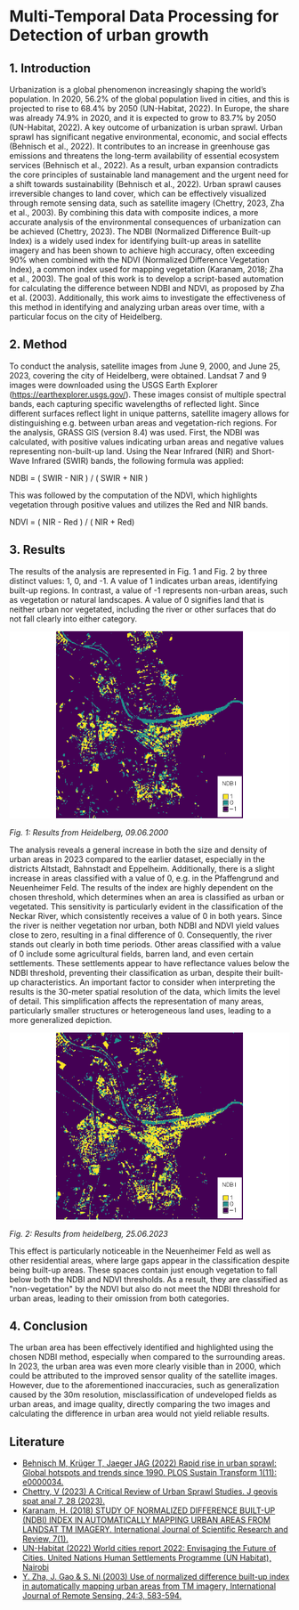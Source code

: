 # Multi-Temporal Data Processing for Detection of urban growth


## 1. Introduction
Urbanization is a global phenomenon increasingly shaping the world’s population. In 2020, 56.2% of the global population lived in cities, and this is projected to rise to 68.4% by 2050 (UN-Habitat, 2022). In Europe, the share was already 74.9% in 2020, and it is expected to grow to 83.7% by 2050 (UN-Habitat, 2022). A key outcome of urbanization is urban sprawl. Urban sprawl has significant negative environmental, economic, and social effects (Behnisch et al., 2022). It contributes to an increase in greenhouse gas emissions and threatens the long-term availability of essential ecosystem services (Behnisch et al., 2022). As a result, urban expansion contradicts the core principles of sustainable land management and the urgent need for a shift towards sustainability (Behnisch et al., 2022). Urban sprawl causes irreversible changes to land cover, which can be effectively visualized through remote sensing data, such as satellite imagery (Chettry, 2023, Zha et al., 2003). By combining this data with composite indices, a more accurate analysis of the environmental consequences of urbanization can be achieved (Chettry, 2023). The NDBI (Normalized Difference Built-up Index) is a widely used index for identifying built-up areas in satellite imagery and has been shown to achieve high accuracy, often exceeding 90% when combined with the NDVI (Normalized Difference Vegetation Index), a common index used for mapping vegetation (Karanam, 2018; Zha et al., 2003).
The goal of this work is to develop a script-based automation for calculating the difference between NDBI and NDVI, as proposed by Zha et al. (2003). Additionally, this work aims to investigate the effectiveness of this method in identifying and analyzing urban areas over time, with a particular focus on the city of Heidelberg.

## 2. Method
To conduct the analysis, satellite images from June 9, 2000, and June 25, 2023, covering the city of Heidelberg, were obtained. Landsat 7 and 9 images were downloaded using the USGS Earth Explorer (https://earthexplorer.usgs.gov/). These images consist of multiple spectral bands, each capturing specific wavelengths of reflected light. Since different surfaces reflect light in unique patterns, satellite imagery allows for distinguishing e.g. between urban areas and vegetation-rich regions.
For the analysis, GRASS GIS (version 8.4) was used. First, the NDBI was calculated, with positive values indicating urban areas and negative values representing non-built-up land. Using the Near Infrared (NIR) and Short-Wave Infrared (SWIR) bands, the following formula was applied:

NDBI = ( SWIR - NIR ) / ( SWIR + NIR )

This was followed by the computation of the NDVI, which highlights vegetation through positive values and utilizes the Red and NIR bands.

NDVI = ( NIR - Red ) / ( NIR + Red)

## 3. Results
The results of the analysis are represented in Fig. 1 and Fig. 2 by three distinct values: 1, 0, and -1. A value of 1 indicates urban areas, identifying built-up regions. In contrast, a value of -1 represents non-urban areas, such as vegetation or natural landscapes. A value of 0 signifies land that is neither urban nor vegetated, including the river or other surfaces that do not fall clearly into either category.

![Fig. 1: Results from Heidelberg 09.06.2000](figures/diff_bi_1_map.png "Fig. 1: Results from Heidelberg, 09.06.2000")

*Fig. 1: Results from Heidelberg, 09.06.2000*

The analysis reveals a general increase in both the size and density of urban areas in 2023 compared to the earlier dataset, especially in the districts Altstadt, Bahnstadt and Eppelheim. Additionally, there is a slight increase in areas classified with a value of 0, e.g. in the Pfaffengrund and Neuenheimer Feld. The results of the index are highly dependent on the chosen threshold, which determines when an area is classified as urban or vegetated. This sensitivity is particularly evident in the classification of the Neckar River, which consistently receives a value of 0 in both years. Since the river is neither vegetation nor urban, both NDBI and NDVI yield values close to zero, resulting in a final difference of 0. Consequently, the river stands out clearly in both time periods. Other areas classified with a value of 0 include some agricultural fields, barren land, and even certain settlements. These settlements appear to have reflectance values below the NDBI threshold, preventing their classification as urban, despite their built-up characteristics.
An important factor to consider when interpreting the results is the 30-meter spatial resolution of the data, which limits the level of detail. This simplification affects the representation of many areas, particularly smaller structures or heterogeneous land uses, leading to a more generalized depiction.

![Fig. 2: Results from Heidelberg, 25.06.2023](figures/diff_bi_2_map.png "Fig. 2: Results from Heidelberg, 25.06.2023")

*Fig. 2: Results from heidelberg, 25.06.2023*

This effect is particularly noticeable in the Neuenheimer Feld as well as other residential areas, where large gaps appear in the classification despite being built-up areas. These spaces contain just enough vegetation to fall below both the NDBI and NDVI thresholds. As a result, they are classified as "non-vegetation" by the NDVI but also do not meet the NDBI threshold for urban areas, leading to their omission from both categories. 

## 4. Conclusion
The urban area has been effectively identified and highlighted using the chosen NDBI method, especially when compared to the surrounding areas. In 2023, the urban area was even more clearly visible than in 2000, which could be attributed to the improved sensor quality of the satellite images. However, due to the aforementioned inaccuracies, such as generalization caused by the 30m resolution, misclassification of undeveloped fields as urban areas, and image quality, directly comparing the two images and calculating the difference in urban area would not yield reliable results.

## Literature
- [Behnisch M, Krüger T, Jaeger JAG (2022) Rapid rise in urban sprawl: Global hotspots and trends since 1990. PLOS Sustain Transform 1(11): e0000034.](http://dx.doi.org/10.1371/journal.pstr.0000034)
- [Chettry, V (2023) A Critical Review of Urban Sprawl Studies. J geovis spat anal 7, 28 (2023).](https://doi.org/10.1007/s41651-023-00158-w)
- [Karanam,  H.  (2018)  STUDY  OF  NORMALIZED DIFFERENCE  BUILT-UP  (NDBI)  INDEX  IN AUTOMATICALLY  MAPPING  URBAN  AREAS  FROM LANDSAT TM  IMAGERY. International Journal of Scientific Research and Review, 7(1).](https://www.researchgate.net/publication/339230287_STUDY_OF_NORMALIZED_DIFFERENCE_BUILT-UP_NDBI_INDEX_IN_AUTOMATICALLY_MAPPING_URBAN_AREAS_FROM_LANDSAT_TM_IMAGERY)
- [UN-Habitat (2022) World cities report 2022: Envisaging the Future of Cities. United Nations Human Settlements Programme (UN Habitat), Nairobi](https://unhabitat.org/sites/default/files/2022/06/wcr_2022.pdf)
- [Y. Zha, J. Gao & S. Ni (2003) Use of normalized difference built-up index in automatically mapping urban areas from TM imagery, International Journal of Remote Sensing, 24:3, 583-594.](http://dx.doi.org/10.1080/01431160304987)
